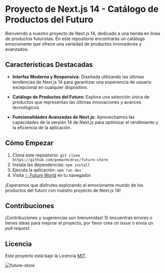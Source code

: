 # Proyecto de Next.js 14 - Catálogo de Productos del Futuro

Bienvenido a nuestro proyecto de Next.js 14, dedicado a una tienda en línea de productos futuristas. En este repositorio encontrarás un catálogo emocionante que ofrece una variedad de productos innovadores y avanzados.

## Características Destacadas

- **Interfaz Moderna y Responsiva:** Diseñada utilizando las últimas tendencias de Next.js 14 para garantizar una experiencia de usuario excepcional en cualquier dispositivo.

- **Catálogo de Productos del Futuro:** Explora una selección única de productos que representan las últimas innovaciones y avances tecnológicos.

- **Funcionalidades Avanzadas de Next.js:** Aprovechamos las capacidades de la versión 14 de Next.js para optimizar el rendimiento y la eficiencia de la aplicación.

## Cómo Empezar

1. Clona este repositorio: `git clone https://github.com/pomarmcdrac/future-store`
2. Instala las dependencias: `npm install`
3. Ejecuta la aplicación: `npm run dev`
4. Visita [✨ Future World]([http://localhost:3000](https://future-store-pomar.vercel.app)) en tu navegador.

¡Esperamos que disfrutes explorando el emocionante mundo de los productos del futuro con nuestro proyecto de Next.js 14!

## Contribuciones

¡Contribuciones y sugerencias son bienvenidas! Si encuentras errores o tienes ideas para mejorar el proyecto, por favor crea un *issue* o envía un *pull request*.

## Licencia

Este proyecto está bajo la Licencia [MIT](LICENSE).

![future-store](https://github.com/pomarmcdrac/future-store/assets/99893187/07f4cc29-852c-4285-bdf4-06b35500e39d)
